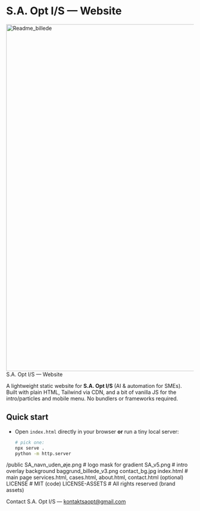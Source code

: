# S.A. Opt I/S — Website


<img width="1887" height="933" alt="Readme_billede" src="https://github.com/user-attachments/assets/4ee4ef1d-a593-4a14-af65-846206bad09d" />
S.A. Opt I/S — Website

A lightweight static website for **S.A. Opt I/S** (AI & automation for SMEs). Built with plain HTML, Tailwind via CDN, and a bit of vanilla JS for the intro/particles and mobile menu. No bundlers or frameworks required.


## Quick start
- Open `index.html` directly in your browser **or** run a tiny local server:
  ```bash
  # pick one:
  npx serve .
  python -m http.server

/public
  SA_navn_uden_øje.png     # logo mask for gradient
  SA_v5.png                # intro overlay background
  baggrund_billede_v3.png
  contact_bg.jpg
index.html                 # main page
services.html, cases.html, about.html, contact.html (optional)
LICENSE                    # MIT (code)
LICENSE-ASSETS             # All rights reserved (brand assets)


Contact
S.A. Opt I/S — kontaktsaopt@gmail.com
